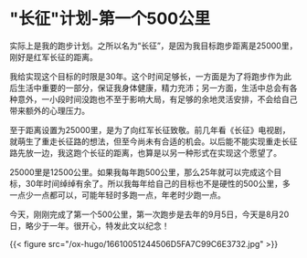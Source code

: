 # "长征"计划-第一个500公里


实际上是我的跑步计划。之所以名为“长征”，是因为我目标跑步距离是25000里，刚好是红军长征的距离。

我给实现这个目标的时限是30年。这个时间足够长，一方面是为了将跑步作为此后生活中重要的一部分，保证我身体健康，精力充沛；另一方面，生活中总会有各种意外，一小段时间没跑也不至于影响大局，有足够的余地灵活安排，不会给自己带来额外的心理压力。

至于距离设置为25000里，是为了向红军长征致敬。前几年看《长征》电视剧，就萌生了重走长征路的想法，但至今尚未有合适的机会。以后能不能实现重走长征路先放一边，我这跑个长征的距离，也算是以另一种形式在实现这个愿望了。

25000里是12500公里。如果我每年跑500公里，那么25年就可以完成这个目标，30年时间绰绰有余了。所以我每年给自己的目标也不是硬性的500公里，多一点少一点都可以，可能年轻时多跑一点，年老时少跑一点。

今天，刚刚完成了第一个500公里，第一次跑步是去年的9月5日，今天是8月20日，略少于一年。很开心，特发此文以纪念！

{{< figure src="/ox-hugo/16610051244506D5FA7C99C6E3732.jpg" >}}


